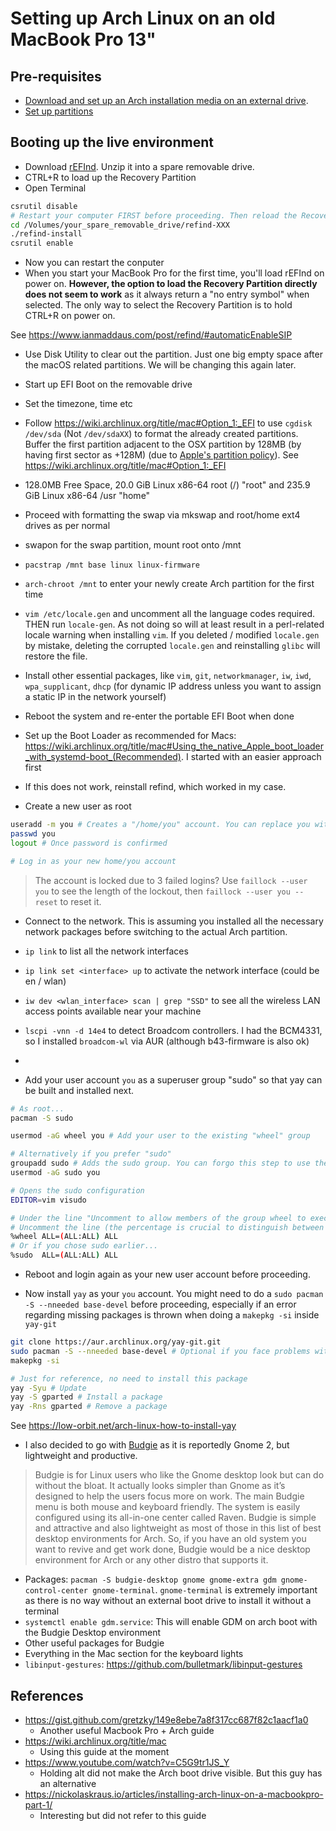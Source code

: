 # Setting up Arch Linux on an old MacBook Pro 13"

## Pre-requisites

- [Download and set up an Arch installation media on an external drive](./create-installation-media.md).
- [Set up partitions](./initialising-partitions.md)

## Booting up the live environment

- Download [rEFInd](https://sourceforge.net/projects/refind/). Unzip it into a spare removable drive.
- CTRL+R to load up the Recovery Partition
- Open Terminal

```sh
csrutil disable
# Restart your computer FIRST before proceeding. Then reload the Recovery Partition terminal and return here
cd /Volumes/your_spare_removable_drive/refind-XXX
./refind-install
csrutil enable
```
- Now you can restart the conputer
- When you start your MacBook Pro for the first time, you'll load rEFInd on power on. **However, the option to load the Recovery Partition directly does not seem to work** as it always return a "no entry symbol" when selected. The only way to select the Recovery Partition is to hold CTRL+R on power on.

See https://www.ianmaddaus.com/post/refind/#automaticEnableSIP

- Use Disk Utility to clear out the partition. Just one big empty space after the macOS related partitions. We will be changing this again later.

- Start up EFI Boot on the removable drive
- Set the timezone, time etc
- Follow https://wiki.archlinux.org/title/mac#Option_1:_EFI to use `cgdisk /dev/sda` (Not `/dev/sdaXX`) to format the already created partitions. Buffer the first partition adjacent to the OSX partition by 128MB (by having first sector as +128M) (due to [Apple's partition policy](https://developer.apple.com/library/archive/technotes/tn2166/_index.html#//apple_ref/doc/uid/DTS10003927-CH1-SUBSECTION5)). See https://wiki.archlinux.org/title/mac#Option_1:_EFI
 - 128.0MB Free Space, 20.0 GiB Linux x86-64 root (/) "root" and 235.9 GiB Linux x86-64 /usr "home"
 - Proceed with formatting the swap via mkswap and root/home ext4 drives as per normal
 - swapon for the swap partition, mount root onto /mnt
 - `pacstrap /mnt base linux linux-firmware`
 - `arch-chroot /mnt` to enter your newly create Arch partition for the first time
 - `vim /etc/locale.gen` and uncomment all the language codes required. THEN run `locale-gen`. As not doing so will at least result in a perl-related locale warning when installing `vim`. If you deleted / modified `locale.gen` by mistake, deleting the corrupted `locale.gen` and reinstalling `glibc` will restore the file.
 - Install other essential packages, like `vim`, `git`, `networkmanager`, `iw`, `iwd`, `wpa_supplicant`, `dhcp` (for dynamic IP address unless you want to assign a static IP in the network yourself)
- Reboot the system and re-enter the portable EFI Boot when done
- Set up the Boot Loader as recommended for Macs: https://wiki.archlinux.org/title/mac#Using_the_native_Apple_boot_loader_with_systemd-boot_(Recommended). I started with an easier approach first
 - If this does not work, reinstall refind, which worked in my case.
- Create a new user as root

```bash
useradd -m you # Creates a "/home/you" account. You can replace you with whatever else.
passwd you
logout # Once password is confirmed

# Log in as your new home/you account
```

> The account is locked due to 3 failed logins? Use `faillock --user you` to see the length of the lockout, then `faillock --user you --reset` to reset it.

- Connect to the network. This is assuming you installed all the necessary network packages before switching to the actual Arch partition.
 - `ip link` to list all the network interfaces
 - `ip link set <interface> up` to activate the network interface (could be en / wlan)
 - `iw dev <wlan_interface> scan | grep "SSD"` to see all the wireless LAN access points available near your machine
 - `lscpi -vnn -d 14e4` to detect Broadcom controllers. I had  the BCM4331, so I installed `broadcom-wl` via AUR (although b43-firmware is also ok)
 - 

- Add your user account `you` as a superuser group "sudo" so  that yay can be built and installed next.
 
 ```bash
 # As root...
 pacman -S sudo
 
 usermod -aG wheel you # Add your user to the existing "wheel" group
 
 # Alternatively if you prefer "sudo"
 groupadd sudo # Adds the sudo group. You can forgo this step to use the existing wheel group
 usermod -aG sudo you
 
 # Opens the sudo configuration
 EDITOR=vim visudo
 
 # Under the line "Uncomment to allow members of the group wheel to execute any command...
 # Uncomment the line (the percentage is crucial to distinguish between a user and a group)
 %wheel ALL=(ALL:ALL) ALL
 # Or if you chose sudo earlier...
 %sudo  ALL=(ALL:ALL) ALL
 
 ```
- Reboot and login again as your new user account before proceeding.

- Now install `yay` as your `you` account. You might need to do a `sudo pacman -S --nneeded base-devel` before proceeding, especially if an error regarding missing packages is thrown when doing a `makepkg -si` inside `yay-git`

```bash
git clone https://aur.archlinux.org/yay-git.git
sudo pacman -S --nneeded base-devel # Optional if you face problems with the next step
makepkg -si

# Just for reference, no need to install this package
yay -Syu # Update
yay -S gparted # Install a package
yay -Rns gparted # Remove a package
```

See https://low-orbit.net/arch-linux-how-to-install-yay

- I also decided to go with [Budgie](https://wiki.archlinux.org/title/Budgie) as it is reportedly Gnome 2, but lightweight and productive.

> Budgie is for Linux users who like the Gnome desktop look but can do without the bloat. It actually looks simpler than Gnome as it’s designed to help the users focus more on work. The main Budgie menu is both mouse and keyboard friendly. The system is easily configured using its all-in-one center called Raven. Budgie is simple and attractive and also lightweight as most of those in this list of best desktop environments for Arch. So, if you have an old system you want to revive and get work done, Budgie would be a nice desktop environment for Arch or any other distro that supports it.

 - Packages: `pacman -S budgie-desktop gnome gnome-extra gdm gnome-control-center gnome-terminal`. `gnome-terminal` is extremely important as there is no way without an external boot drive to install it without a terminal
 - `systemctl enable gdm.service`: This will enable GDM on arch boot with the Budgie Desktop environment 
- Other useful packages for Budgie
 - Everything in the Mac section for the keyboard lights
 - `libinput-gestures`: https://github.com/bulletmark/libinput-gestures
  
## References

- https://gist.github.com/gretzky/149e8ebe7a8f317cc687f82c1aacf1a0
  - Another useful Macbook Pro + Arch guide
- https://wiki.archlinux.org/title/mac
  - Using this guide at the moment
- https://www.youtube.com/watch?v=C5G9tr1JS_Y
  - Holding alt did not make the Arch boot drive visible. But this guy has an alternative
- https://nickolaskraus.io/articles/installing-arch-linux-on-a-macbookpro-part-1/
  - Interesting but did not refer to this guide